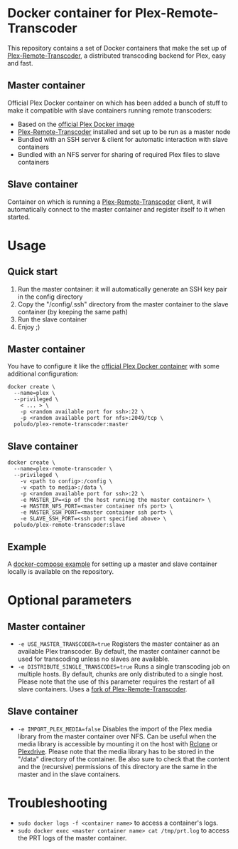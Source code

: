 # Docker container for Plex-Remote-Transcoder
This repository contains a set of Docker containers that make the set up of [Plex-Remote-Transcoder](https://github.com/wnielson/Plex-Remote-Transcoder), a distributed transcoding backend for Plex, easy and fast.

## Master container
Official Plex Docker container on which has been added a bunch of stuff to make it compatible with slave containers running remote transcoders:
- Based on the [official Plex Docker image](https://github.com/plexinc/pms-docker)
- [Plex-Remote-Transcoder](https://github.com/wnielson/Plex-Remote-Transcoder) installed and set up to be run as a master node
- Bundled with an SSH server & client for automatic interaction with slave containers
- Bundled with an NFS server for sharing of required Plex files to slave containers

## Slave container
Container on which is running a [Plex-Remote-Transcoder](https://github.com/wnielson/Plex-Remote-Transcoder) client, it will automatically connect to the master container and register itself to it when started.

# Usage

## Quick start
1. Run the master container: it will automatically generate an SSH key pair in the config directory
2. Copy the "/config/.ssh" directory from the master container to the slave container (by keeping the same path)
3. Run the slave container
4. Enjoy ;)

## Master container
You have to configure it like the [official Plex Docker container](https://github.com/plexinc/pms-docker#bridge-networking) with some additional configuration:
```
docker create \
  --name=plex \
  --privileged \
	< ... > \
	-p <random available port for ssh>:22 \
	-p <random available port for nfs>:2049/tcp \
  poludo/plex-remote-transcoder:master
```

## Slave container
```
docker create \
  --name=plex-remote-transcoder \
  --privileged \
	-v <path to config>:/config \
	-v <path to media>:/data \
	-p <random available port for ssh>:22 \
	-e MASTER_IP=<ip of the host running the master container> \
	-e MASTER_NFS_PORT=<master container nfs port> \
	-e MASTER_SSH_PORT=<master container ssh port> \
	-e SLAVE_SSH_PORT=<ssh port specified above> \
  poludo/plex-remote-transcoder:slave
```

## Example
A [docker-compose example](https://github.com/Poludo/docker-plex-remote-transcoder/blob/master/docker-compose.yml) for setting up a master and slave container locally is available on the repository.

# Optional parameters

## Master container
- `-e USE_MASTER_TRANSCODER=true` Registers the master container as an available Plex transcoder. By default, the master container cannot be used for transcoding unless no slaves are available.
- `-e DISTRIBUTE_SINGLE_TRANSCODES=true` Runs a single transcoding job on multiple hosts. By default, chunks are only distributed to a single host. Please note that the use of this parameter requires the restart of all slave containers. Uses a [fork of Plex-Remote-Transcoder](https://github.com/JJK801/Plex-Remote-Transcoder).

## Slave container
- `-e IMPORT_PLEX_MEDIA=false` Disables the import of the Plex media library from the master container over NFS. Can be useful when the media library is accessible by mounting it on the host with [Rclone](https://github.com/ncw/rclone) or [Plexdrive](https://github.com/dweidenfeld/plexdrive). Please note that the media library has to be stored in the "/data" directory of the container. Be also sure to check that the content and the (recursive) permissions of this directory are the same in the master and in the slave containers.

# Troubleshooting
- `sudo docker logs -f <container name>` to access a container's logs.
- `sudo docker exec <master container name> cat /tmp/prt.log` to access the PRT logs of the master container.
